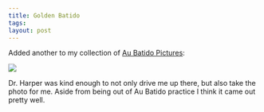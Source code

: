 ```yaml
---
title: Golden Batido
tags: 
layout: post
---
```


Added another to my collection of <a href="http://fuzzymonk.com/photos/aubatido/">Au Batido Pictures</a>:

<img src="http://fuzzymonk.com/photos/cache/aubatido/GoldenBatido.jpg_595.jpg" class="photo" />

Dr. Harper was kind enough to not only drive me up there, but also take the photo for me.  Aside from being out of Au Batido practice I think it came out pretty well.
